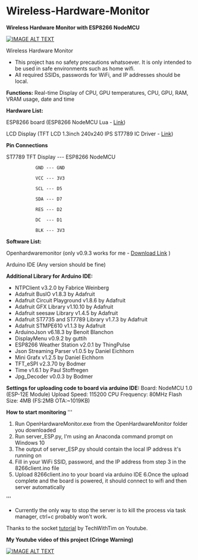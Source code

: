 # Wireless-Hardware-Monitor
**Wireless Hardware Monitor with ESP8266 NodeMCU**

[![IMAGE ALT TEXT](http://img.youtube.com/vi/j76s0uAeMlU/0.jpg)](http://www.youtube.com/watch?v=j76s0uAeMlU "Video Title")

Wireless Hardware Monitor

* This project has no safety precautions whatsoever. It is only intended to be used in safe environments such as home wifi.
* All required SSIDs, passwords for WiFi, and IP addresses should be local.

**Functions:**
Real-time Display of CPU, GPU temperatures, CPU, GPU, RAM, VRAM usage, date and time

**Hardware List:**

ESP8266 board (ESP8266 NodeMCU Lua - [Link](https://www.amazon.com/HiLetgo-Internet-Development-Wireless-Micropython/dp/B010O1G1ES/ref=sr_1_2?crid=383KYRNYJWSZJ&dib=eyJ2IjoiMSJ9.gJShu3rQeKD8EK_mYUdf6S1HtsQDVwyVFPsSdBjZMvXhxQPq_tUNRGe6eyvYXcgsWt_epcPOUVjU-eyWYcFP0DMiK1nKaJ7n47ZFtqveEdzHsMMkutRtIMgKBbmQ29YNFh8p8A6R4uk3gUO9oYz8Zwnvc8QyEGUukKMn_mr4jeFpfq4Fi-k5GDxnFvKquh-Qt4w3lzGqe8Fng962uwdmQT6AqnbRzCEyjcKbw5CYLEc.7oMdj6360w_RsCnwOQbUM9UagDiJ9WVOS36m56-rfX8&dib_tag=se&keywords=ESP8266+NodeMCU&qid=1708609851&sprefix=esp8266+nodemcu%2Caps%2C508&sr=8-2))

LCD Display (TFT LCD 1.3inch 240x240 IPS ST7789 IC Driver - [Link](https://www.amazon.com/MakerFocus-Display-1-3inch-Interface-Routines/dp/B07P9X3L7M))

**Pin Connections**

ST7789 TFT Display ---  ESP8266 NodeMCU

               GND --- GND
               
               VCC --- 3V3
               
               SCL --- D5
               
               SDA --- D7
               
               RES --- D2
               
               DC  --- D1
               
               BLK --- 3V3

**Software List:**

Openhardwaremonitor (only v0.9.3 works for me - [Download Link](https://openhardwaremonitor.org) )

Arduino IDE (Any version should be fine)

**Additional Library for Arduino IDE:**
* NTPClient v3.2.0 by Fabrice Weinberg
* Adafruit BusIO v1.8.3 by Adafruit 
* Adafruit Circuit Playground v1.8.6 by Adafruit 
* Adafruit GFX Library v1.10.10 by Adafruit 
* Adafruit seesaw Library v1.4.5 by Adafruit 
* Adafruit ST7735 and ST7789 Library v1.7.3 by Adafruit 
* Adafruit STMPE610 v1.1.3 by Adafruit 
* ArduinoJson v6.18.3 by Benoit Blanchon
* DisplayMenu v0.9.2 by guttih
* ESP8266 Weather Station v2.0.1 by ThingPulse
* Json Streaming Parser v1.0.5 by Daniel Eichhorn
* Mini Grafx v1.2.5 by Daniel Eichhorn
* TFT_eSPI v2.3.70 by Bodmer
* Time v1.6.1 by Paul Stoffregen
* Jpg_Decoder v0.0.3 by Bodmer

**Settings for uploading code to board via arduino IDE:**
Board: NodeMCU 1.0 (ESP-12E Module)
Upload Speed: 115200
CPU Frequency: 80MHz
Flash Size: 4MB (FS:2MB OTA:~1019KB)

**How to start monitoring**
'''
1. Run OpenHardwareMonitor.exe from the OpenHardwareMonitor folder you downloaded
2. Run server_ESP.py, I'm using an Anaconda command prompt on Windows 10
3. The output of server_ESP.py should contain the local IP address it's running on
4. Fill in your WiFi SSID, password, and the IP address from step 3 in the 8266client.ino file
5. Upload 8266client.ino to your board via arduino IDE
6.Once the upload complete and the board is powered, it should connect to wifi and then server automatically

'''

* Currently the only way to stop the server is to kill the process via task manager, ctrl+c probably won't work.

Thanks to the socket [tutorial](https://www.youtube.com/watch?v=3QiPPX-KeSc) by TechWithTim on Youtube.

**My Youtube video of this project (Cringe Warning)**


[![IMAGE ALT TEXT](http://img.youtube.com/vi/j76s0uAeMlU/0.jpg)](http://www.youtube.com/watch?v=j76s0uAeMlU "Video Title")
